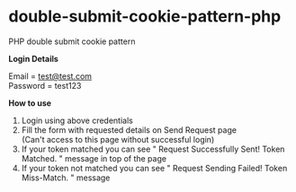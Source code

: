 # double-submit-cookie-pattern-php
PHP double submit cookie pattern

<b>Login Details</b>

Email  = test@test.com<br>
Password =  test123

<b>How to use</b>

1. Login using above credentials <br>
2. Fill the form with requested details on Send Request page<br>
   (Can't access to this page without successful login)<br>
3. If your token matched you can see " Request Successfully Sent! Token Matched. " message in top of the page
4. If your token not matched you can see " Request Sending Failed! Token Miss-Match. " message